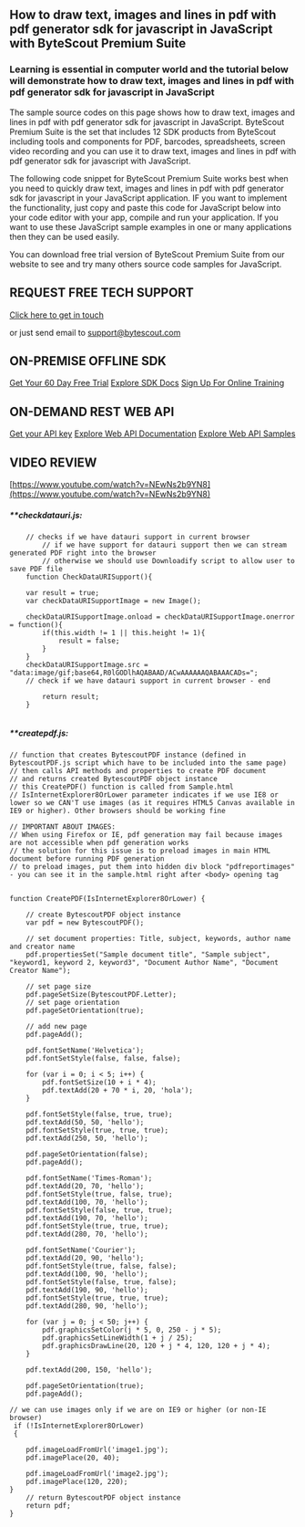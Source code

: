 ## How to draw text, images and lines in pdf with pdf generator sdk for javascript in JavaScript with ByteScout Premium Suite

### Learning is essential in computer world and the tutorial below will demonstrate how to draw text, images and lines in pdf with pdf generator sdk for javascript in JavaScript

The sample source codes on this page shows how to draw text, images and lines in pdf with pdf generator sdk for javascript in JavaScript. ByteScout Premium Suite is the set that includes 12 SDK products from ByteScout including tools and components for PDF, barcodes, spreadsheets, screen video recording and you can use it to draw text, images and lines in pdf with pdf generator sdk for javascript with JavaScript.

The following code snippet for ByteScout Premium Suite works best when you need to quickly draw text, images and lines in pdf with pdf generator sdk for javascript in your JavaScript application. IF you want to implement the functionality, just copy and paste this code for JavaScript below into your code editor with your app, compile and run your application. If you want to use these JavaScript sample examples in one or many applications then they can be used easily.

You can download free trial version of ByteScout Premium Suite from our website to see and try many others source code samples for JavaScript.

## REQUEST FREE TECH SUPPORT

[Click here to get in touch](https://bytescout.zendesk.com/hc/en-us/requests/new?subject=ByteScout%20Premium%20Suite%20Question)

or just send email to [support@bytescout.com](mailto:support@bytescout.com?subject=ByteScout%20Premium%20Suite%20Question) 

## ON-PREMISE OFFLINE SDK 

[Get Your 60 Day Free Trial](https://bytescout.com/download/web-installer?utm_source=github-readme)
[Explore SDK Docs](https://bytescout.com/documentation/index.html?utm_source=github-readme)
[Sign Up For Online Training](https://academy.bytescout.com/)


## ON-DEMAND REST WEB API

[Get your API key](https://pdf.co/documentation/api?utm_source=github-readme)
[Explore Web API Documentation](https://pdf.co/documentation/api?utm_source=github-readme)
[Explore Web API Samples](https://github.com/bytescout/ByteScout-SDK-SourceCode/tree/master/PDF.co%20Web%20API)

## VIDEO REVIEW

[https://www.youtube.com/watch?v=NEwNs2b9YN8](https://www.youtube.com/watch?v=NEwNs2b9YN8)




<!-- code block begin -->

##### ****checkdatauri.js:**
    
```
	// checks if we have datauri support in current browser
        // if we have support for datauri support then we can stream generated PDF right into the browser
        // otherwise we should use Downloadify script to allow user to save PDF file
	function CheckDataURISupport(){

	var result = true;
	var checkDataURISupportImage = new Image();

	checkDataURISupportImage.onload = checkDataURISupportImage.onerror = function(){
		if(this.width != 1 || this.height != 1){
			result = false;
		}
	}
	checkDataURISupportImage.src = "data:image/gif;base64,R0lGODlhAQABAAD/ACwAAAAAAQABAAACADs=";
	// check if we have datauri support in current browser - end

		return result;
	}


```

<!-- code block end -->    

<!-- code block begin -->

##### ****createpdf.js:**
    
```
// function that creates BytescoutPDF instance (defined in BytescoutPDF.js script which have to be included into the same page)
// then calls API methods and properties to create PDF document
// and returns created BytescoutPDF object instance
// this CreatePDF() function is called from Sample.html
// IsInternetExplorer8OrLower parameter indicates if we use IE8 or lower so we CAN'T use images (as it requires HTML5 Canvas available in IE9 or higher). Other browsers should be working fine

// IMPORTANT ABOUT IMAGES: 
// When using Firefox or IE, pdf generation may fail because images are not accessible when pdf generation works
// the solution for this issue is to preload images in main HTML document before running PDF generation
// to preload images, put them into hidden div block "pdfreportimages" - you can see it in the sample.html right after <body> opening tag


function CreatePDF(IsInternetExplorer8OrLower) {
	
	// create BytescoutPDF object instance
    var pdf = new BytescoutPDF();
    
    // set document properties: Title, subject, keywords, author name and creator name
    pdf.propertiesSet("Sample document title", "Sample subject", "keyword1, keyword 2, keyword3", "Document Author Name", "Document Creator Name");

	// set page size
    pdf.pageSetSize(BytescoutPDF.Letter);
    // set page orientation
    pdf.pageSetOrientation(true);

	// add new page
    pdf.pageAdd();

    pdf.fontSetName('Helvetica');
    pdf.fontSetStyle(false, false, false);

    for (var i = 0; i < 5; i++) {
        pdf.fontSetSize(10 + i * 4);
        pdf.textAdd(20 + 70 * i, 20, 'hola');
    }

    pdf.fontSetStyle(false, true, true);
    pdf.textAdd(50, 50, 'hello');
    pdf.fontSetStyle(true, true, true);
    pdf.textAdd(250, 50, 'hello');

    pdf.pageSetOrientation(false);
    pdf.pageAdd();

    pdf.fontSetName('Times-Roman');
    pdf.textAdd(20, 70, 'hello');
    pdf.fontSetStyle(true, false, true);
    pdf.textAdd(100, 70, 'hello');
    pdf.fontSetStyle(false, true, true);
    pdf.textAdd(190, 70, 'hello');
    pdf.fontSetStyle(true, true, true);
    pdf.textAdd(280, 70, 'hello');

    pdf.fontSetName('Courier');
    pdf.textAdd(20, 90, 'hello');
    pdf.fontSetStyle(true, false, false);
    pdf.textAdd(100, 90, 'hello');
    pdf.fontSetStyle(false, true, false);
    pdf.textAdd(190, 90, 'hello');
    pdf.fontSetStyle(true, true, true);
    pdf.textAdd(280, 90, 'hello');

    for (var j = 0; j < 50; j++) {
        pdf.graphicsSetColor(j * 5, 0, 250 - j * 5);
        pdf.graphicsSetLineWidth(1 + j / 25);
        pdf.graphicsDrawLine(20, 120 + j * 4, 120, 120 + j * 4);
    }

    pdf.textAdd(200, 150, 'hello');

    pdf.pageSetOrientation(true);
    pdf.pageAdd();

// we can use images only if we are on IE9 or higher (or non-IE browser)
 if (!IsInternetExplorer8OrLower)
 {

    pdf.imageLoadFromUrl('image1.jpg');
    pdf.imagePlace(20, 40);

    pdf.imageLoadFromUrl('image2.jpg');
    pdf.imagePlace(120, 220);
}
    // return BytescoutPDF object instance
    return pdf;
}


```

<!-- code block end -->